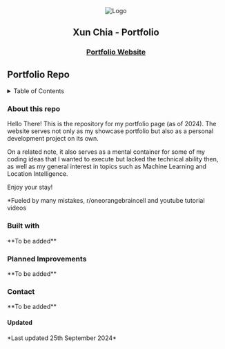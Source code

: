 <!-- HEADER -->

<div align="center">
  <img alt="Logo" src="https://github.com/user-attachments/assets/a22d15d8-740a-4343-9243-48e00624d603">
</div>

<h2 align="center"> Xun Chia - Portfolio</h2>
<h3 align="center">
  <a href = "https://www.Xunchia.com" target = "_blank">Portfolio Website</a>
</h3>

<h2>Portfolio Repo</h2>

<!-- TABLE OF CONTENTS -->
<details>
  <summary>Table of Contents</summary>
  <ol>
    <li>
      <a href="#about-this-repo">About This Repo</a>
    </li>
    <li>
      <a href="#Built-With">Built With</a>
    </li>
    <li><a href="#planned-improvements">Planned Improvements</a></li>
    <li><a href="#contact">Contact</a></li>
  </ol>
</details>


<h3 align = left>About this repo</h3>
Hello There! This is the repository for my portfolio page (as of 2024). The website serves not only as my showcase portfolio but also as a personal development project on its own.

On a related note, it also serves as a mental container for some of my coding ideas that I wanted to execute but lacked the technical ability then, as well as my general interest in topics such as Machine Learning and Location Intelligence.

Enjoy your stay!

*Fueled by many mistakes, r/oneorangebraincell and youtube tutorial videos 

<h3 align = left>Built with</h3>
**To be added**
<h3 align = left>Planned Improvements</h3>
**To be added**
<h3 align = left>Contact</h3>
**To be added**

<!--  BREAK -->

<h4 align = left>Updated</h4>
*Last updated 25th September 2024*
